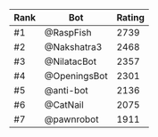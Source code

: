 Rank|Bot|Rating
---|---|---
#1|@RaspFish|2739
#2|@Nakshatra3|2468
#3|@NilatacBot|2357
#4|@OpeningsBot|2301
#5|@anti-bot|2136
#6|@CatNail|2075
#7|@pawnrobot|1911
